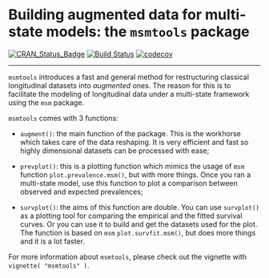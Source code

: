 # Building augmented data for multi-state models: the `msmtools` package

[![CRAN\_Status\_Badge](http://www.r-pkg.org/badges/version/msmtools)](http://cran.r-project.org/package=msmtools)
[![Build Status](https://travis-ci.org/contefranz/msmtools.svg?branch=dev)](https://travis-ci.org/contefranz/msmtools) 
[![codecov](https://codecov.io/gh/contefranz/msmtools/branch/master/graph/badge.svg)](https://codecov.io/gh/contefranz/msmtools)

---
`msmtools` introduces a fast and general method for restructuring classical longitudinal datasets
into *augmented* ones. The reason for this is to facilitate the modeling of longitudinal data 
under a multi-state framework using the `msm` package.

`msmtools` comes with 3 functions: 

* `augment()`: the main function of the package. This is the workhorse which takes care of the 
data reshaping. It is very efficient and fast so highly dimensional datasets can be processed
with ease;

* `prevplot()`: this is a plotting function which mimics the usage of `msm` function 
`plot.prevalence.msm()`, but with more things. Once you ran a multi-state model, use this function
to plot a comparison between observed and expected prevalences;

* `survplot()`: the aims of this function are double. You can use `survplot()` as a plotting tool
for comparing the empirical and the fitted survival curves. Or you can use it to build and get 
the datasets used for the plot. The function is based on `msm` `plot.survfit.msm()`, but does
more things and it is a lot faster.

For more information about `msmtools`, please check out the vignette with 
`vignette( "msmtools" )`.
